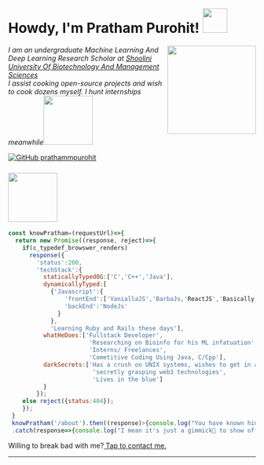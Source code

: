 <h1> Howdy, I'm Pratham Purohit! <img src="https://media.giphy.com/media/My7W2lT1A4iXFhGxie/giphy.gif" width="50"></h1>
<img align='right' src="https://media.giphy.com/media/3ohzdPRIXsiTOytOPC/giphy.gif" width="180">
<p><em>I am an undergraduate Machine Learning And Deep Learning Research Scholar at <a href="https://shooliniuniversity.com/">Shoolini University Of Biotechnology And Management Sciences</a></br>I assist cooking open-source projects and wish to cook dozens myself. I hunt internships meanwhile<img src="https://media.giphy.com/media/Un1LLxF5NodZ4rl73S/giphy.gif" width="100"> 
</em></p>

[![GitHub prathammpurohit](https://img.shields.io/github/followers/prathammpurohit?label=follow&style=social)](https://github.com/prathammpurohit)


### <img src="https://media.giphy.com/media/Axp7lxJklworDmoQB9/giphy.gif" width="100"> 

```javascript
const knowPratham=(requestUrl)=>{
  return new Promise((response, reject)=>{
    if(c_typedef_browswer_renders)
      response({
        'status':200,
        'techStack':{
          staticallyTypedOG:['C','C++','Java'],
          dynamicallyTyped:[
            {'Javascript':{
                'frontEnd':['VaniallaJS','BarbaJs,'ReactJS','Basically any library:)'],
                'backEnd':'NodeJs'
              }
            },
            'Learning Ruby and Rails these days'],
          whatHeDoes:['Fullstack Developer',
                       'Researching on Bioinfo for his ML infatuation',
                       'Interns/ Freelances',
                       'Cometitive Coding Using Java, C/Cpp'],
          darkSecrets:['Has a crush on UNIX systems, wishes to get in a relationship with kernel development',
                        'secretly grasping web3 technologies',
                        'Lives in the blue']
          }
        });                   
    else reject({status:404});
    });
 }
 knowPratham('/about').then((response)>{console.log("You have known him");})
 .catch(response=>{console.log("I mean it's just a gimmick🤧 to show off, you've known me either");})
```
Willing to break bad with me?<a href="odepen.io/prathammpurohit"> Tap to contact me.</a>

---
